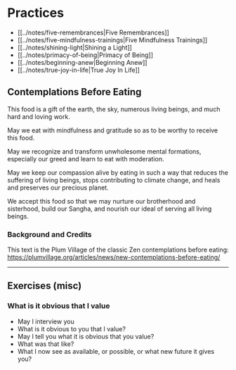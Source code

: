 # Practices

* [[../notes/five-remembrances|Five Remembrances]]
* [[../notes/five-mindfulness-trainings|Five Mindfulness Trainings]] 
* [[../notes/shining-light|Shining a Light]]
* [[../notes/primacy-of-being|Primacy of Being]]
* [[../notes/beginning-anew|Beginning Anew]] 
* [[../notes/true-joy-in-life|True Joy In Life]]

## Contemplations Before Eating

This food is a gift of the earth, the sky, numerous living beings, and much hard and loving work.

May we eat with mindfulness and gratitude so as to be worthy to receive this food.

May we recognize and transform unwholesome mental formations, especially our greed and learn to eat with moderation.

May we keep our compassion alive by eating in such a way that reduces the suffering of living beings, stops contributing to climate change, and heals and preserves our precious planet.

We accept this food so that we may nurture our brotherhood and sisterhood, build our Sangha, and nourish our ideal of serving all living beings.

### Background and Credits

This text is the Plum Village of the classic Zen contemplations before eating: https://plumvillage.org/articles/news/new-contemplations-before-eating/

---

## Exercises (misc)

### What is it obvious that I value

* May I interview you
* What is it obvious to you that I value?
* May I tell you what it is obvious that you value?
* What was that like?
* What I now see as available, or possible, or what new future it gives you?
